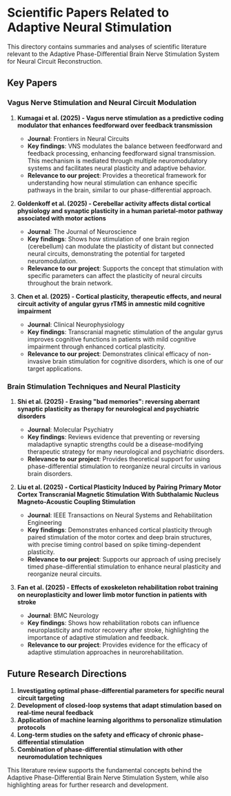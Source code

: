 # Scientific Papers Related to Adaptive Neural Stimulation

This directory contains summaries and analyses of scientific literature relevant to the Adaptive Phase-Differential Brain Nerve Stimulation System for Neural Circuit Reconstruction.

## Key Papers

### Vagus Nerve Stimulation and Neural Circuit Modulation

1. **Kumagai et al. (2025) - Vagus nerve stimulation as a predictive coding modulator that enhances feedforward over feedback transmission**
   - **Journal**: Frontiers in Neural Circuits
   - **Key findings**: VNS modulates the balance between feedforward and feedback processing, enhancing feedforward signal transmission. This mechanism is mediated through multiple neuromodulatory systems and facilitates neural plasticity and adaptive behavior.
   - **Relevance to our project**: Provides a theoretical framework for understanding how neural stimulation can enhance specific pathways in the brain, similar to our phase-differential approach.

2. **Goldenkoff et al. (2025) - Cerebellar activity affects distal cortical physiology and synaptic plasticity in a human parietal-motor pathway associated with motor actions**
   - **Journal**: The Journal of Neuroscience
   - **Key findings**: Shows how stimulation of one brain region (cerebellum) can modulate the plasticity of distant but connected neural circuits, demonstrating the potential for targeted neuromodulation.
   - **Relevance to our project**: Supports the concept that stimulation with specific parameters can affect the plasticity of neural circuits throughout the brain network.

3. **Chen et al. (2025) - Cortical plasticity, therapeutic effects, and neural circuit activity of angular gyrus rTMS in amnestic mild cognitive impairment**
   - **Journal**: Clinical Neurophysiology
   - **Key findings**: Transcranial magnetic stimulation of the angular gyrus improves cognitive functions in patients with mild cognitive impairment through enhanced cortical plasticity.
   - **Relevance to our project**: Demonstrates clinical efficacy of non-invasive brain stimulation for cognitive disorders, which is one of our target applications.

### Brain Stimulation Techniques and Neural Plasticity

1. **Shi et al. (2025) - Erasing "bad memories": reversing aberrant synaptic plasticity as therapy for neurological and psychiatric disorders**
   - **Journal**: Molecular Psychiatry
   - **Key findings**: Reviews evidence that preventing or reversing maladaptive synaptic strengths could be a disease-modifying therapeutic strategy for many neurological and psychiatric disorders.
   - **Relevance to our project**: Provides theoretical support for using phase-differential stimulation to reorganize neural circuits in various brain disorders.

2. **Liu et al. (2025) - Cortical Plasticity Induced by Pairing Primary Motor Cortex Transcranial Magnetic Stimulation With Subthalamic Nucleus Magneto-Acoustic Coupling Stimulation**
   - **Journal**: IEEE Transactions on Neural Systems and Rehabilitation Engineering
   - **Key findings**: Demonstrates enhanced cortical plasticity through paired stimulation of the motor cortex and deep brain structures, with precise timing control based on spike timing-dependent plasticity.
   - **Relevance to our project**: Supports our approach of using precisely timed phase-differential stimulation to enhance neural plasticity and reorganize neural circuits.

3. **Fan et al. (2025) - Effects of exoskeleton rehabilitation robot training on neuroplasticity and lower limb motor function in patients with stroke**
   - **Journal**: BMC Neurology
   - **Key findings**: Shows how rehabilitation robots can influence neuroplasticity and motor recovery after stroke, highlighting the importance of adaptive stimulation and feedback.
   - **Relevance to our project**: Provides evidence for the efficacy of adaptive stimulation approaches in neurorehabilitation.

## Future Research Directions

1. **Investigating optimal phase-differential parameters for specific neural circuit targeting**
2. **Development of closed-loop systems that adapt stimulation based on real-time neural feedback**
3. **Application of machine learning algorithms to personalize stimulation protocols**
4. **Long-term studies on the safety and efficacy of chronic phase-differential stimulation**
5. **Combination of phase-differential stimulation with other neuromodulation techniques**

This literature review supports the fundamental concepts behind the Adaptive Phase-Differential Brain Nerve Stimulation System, while also highlighting areas for further research and development.
